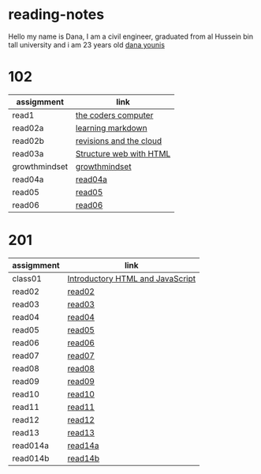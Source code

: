 # reading-notes
Hello my name is Dana, I am a civil engineer, graduated from al Hussein bin tall university and i am 23 years old
[dana younis](https://github.com/dana-younis)





# 102
| assigmment     | link                                       | 
| --------       | ----------                                 | 
| read1          | [the coders computer](102/read1.md)        | 
| read02a        | [learning markdown](102/read02b.md)        | 
| read02b        | [revisions and the cloud](102/read02b.md)  | 
| read03a        | [Structure web  with HTML](102/read03a.md) | 
|growthmindset   | [growthmindset](102/growthmindset.md)      | 
|read04a         | [read04a](102/read04a.md)                  |
|read05          | [read05](102/read05.md)                    |
|read06          | [read06](102/read06.md)                    |











# 201
| assigmment     | link                                             | 
| --------       | ----------                                       | 
| class01        |[Introductory HTML and JavaScript](201/class01.md)| 
| read02         | [read02](201/read02.md)                          | 
| read03         | [read03](201/read03.md)                          | 
| read04         | [read04](201/read04.md)                          | 
| read05         | [read05](201/read05.md)                          | 
| read06         | [read06](201/read06.md)                          |
| read07         | [read07](201/read07.md)                          |
| read08         | [read08](201/read08.md)                          | 
| read09         | [read09](201/read09.md)                          | 
| read10         | [read10](201/read10.md)                          | 
| read11         | [read11](201/read11.md)                          | 
| read12         | [read12](201/read12.md)                          | 
| read13         | [read13](201/read13.md)                          |
| read014a       | [read14a](201/read14a.md)                        |
| read014b       | [read14b](201/read14b.md)                        |